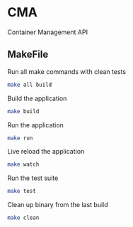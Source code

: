 # CMA

Container Management API

## MakeFile

Run all make commands with clean tests
```bash
make all build
```

Build the application
```bash
make build
```

Run the application
```bash
make run
```

Live reload the application
```bash
make watch
```

Run the test suite
```bash
make test
```

Clean up binary from the last build
```bash
make clean
```
